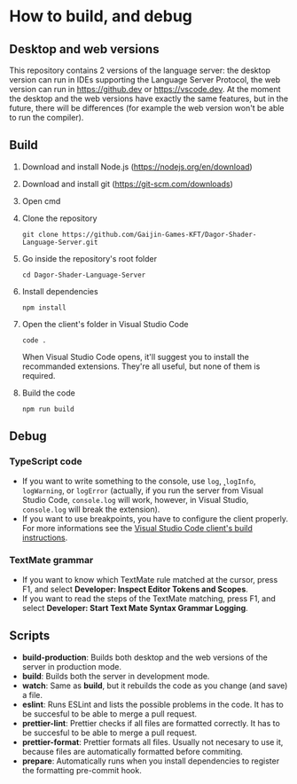 # How to build, and debug

## Desktop and web versions

This repository contains 2 versions of the language server: the desktop version can run in IDEs supporting the Language Server Protocol, the web version can run in https://github.dev or https://vscode.dev. At the moment the desktop and the web versions have exactly the same features, but in the future, there will be differences (for example the web version won't be able to run the compiler).

## Build

1. Download and install Node.js (<https://nodejs.org/en/download>)
2. Download and install git (<https://git-scm.com/downloads>)
3. Open cmd
4. Clone the repository

    ```
    git clone https://github.com/Gaijin-Games-KFT/Dagor-Shader-Language-Server.git
    ```

5. Go inside the repository's root folder

    ```
    cd Dagor-Shader-Language-Server
    ```

6. Install dependencies

    ```
    npm install
    ```

7. Open the client's folder in Visual Studio Code

    ```
    code .
    ```

    When Visual Studio Code opens, it'll suggest you to install the recommanded extensions. They're all useful, but none of them is required.

8. Build the code

    ```
    npm run build
    ```

## Debug

### TypeScript code

-   If you want to write something to the console, use `log`, ˛`logInfo`, `logWarning`, or `logError` (actually, if you run the server from Visual Studio Code, `console.log` will work, however, in Visual Studio, `console.log` will break the extension).
-   If you want to use breakpoints, you have to configure the client properly. For more informations see the [Visual Studio Code client's build instructions](https://github.com/Gaijin-Games-KFT/Dagor-Shader-Language-Support-for-Visual-Studio-Code/blob/main/BUILD.md).

### TextMate grammar

-   If you want to know which TextMate rule matched at the cursor, press F1, and select **Developer: Inspect Editor Tokens and Scopes**.
-   If you want to read the steps of the TextMate matching, press F1, and select **Developer: Start Text Mate Syntax Grammar Logging**.

## Scripts

-   **build-production**: Builds both desktop and the web versions of the server in production mode.
-   **build**: Builds both the server in development mode.
-   **watch**: Same as **build**, but it rebuilds the code as you change (and save) a file.
-   **eslint**: Runs ESLint and lists the possible problems in the code. It has to be succesful to be able to merge a pull request.
-   **prettier-lint**: Prettier checks if all files are formatted correctly. It has to be succesful to be able to merge a pull request.
-   **prettier-format**: Prettier formats all files. Usually not necesary to use it, because files are automatically formatted before commiting.
-   **prepare**: Automatically runs when you install dependencies to register the formatting pre-commit hook.
